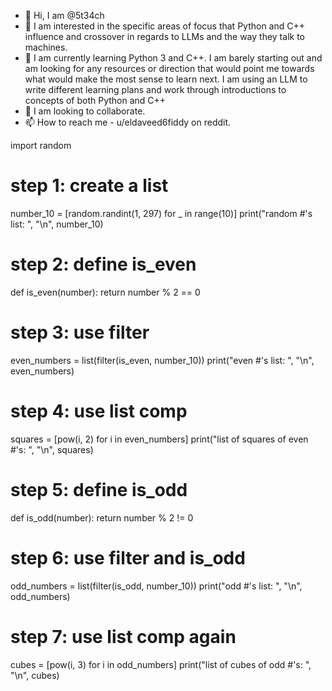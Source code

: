 - 👋 Hi, I am @5t34ch
- 👀 I am interested in the specific areas of focus that Python and C++ influence and crossover in regards to LLMs and the way they talk to machines.
- 🌱 I am currently learning Python 3 and C++. I am barely starting out and am looking for any resources or direction that would point me towards what would make the most sense to learn next. I am using an LLM to write different learning plans and work through introductions to concepts of both Python and C++
- 💞️ I am looking to collaborate. 
- 📫 How to reach me - u/eldaveed6fiddy on reddit.

import random

# step 1: create a list
number_10 = [random.randint(1, 297) for _ in range(10)]
print("random #'s list: ", "\n", number_10)


# step 2: define is_even
def is_even(number):
    return number % 2 == 0


# step 3: use filter
even_numbers = list(filter(is_even, number_10))
print("even #'s list: ", "\n", even_numbers)

# step 4: use list comp
squares = [pow(i, 2) for i in even_numbers]
print("list of squares of even #'s: ", "\n", squares)


# step 5: define is_odd
def is_odd(number):
    return number % 2 != 0


# step 6: use filter and is_odd
odd_numbers = list(filter(is_odd, number_10))
print("odd #'s list: ", "\n", odd_numbers)

# step 7: use list comp again
cubes = [pow(i, 3) for i in odd_numbers]
print("list of cubes of odd #'s: ", "\n", cubes)


<!---
5t34ch/5t34ch is a ✨ special ✨ repository because its `README.md` (this file) appears on your GitHub profile.
You can click the Preview link to take a look at your changes.
--->
